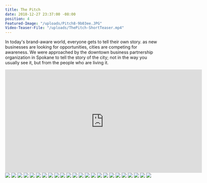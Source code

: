 ```yaml
---
title: The Pitch
date: 2018-12-27 23:37:00 -08:00
position: 4
Featured-Image: "/uploads/Pitch8-9b03ee.JPG"
Video-Teaser-File: "/uploads/ThePitch-ShortTeaser.mp4"
---
```


In today's brand-aware world, everyone gets to tell their own story. as new businesses are looking for opportunities, cities are competing for awareness. We were approached by the downtown business partnership organization in Spokane to tell the story of the city; not in the way you usually see it, but from the people who are living it. 

<iframe src="https://player.vimeo.com/video/252648997" width="640" height="337" frameborder="0" allowfullscreen></iframe>

<div class="gallery" data-columns="3">
<img src="/uploads/FactoryTown-Spokane-Pitch-VideoStills1002.png" />
<img src="/uploads/FactoryTown-Spokane-Pitch-VideoStills1001.png" />
<img src="/uploads/FactoryTown-Spokane-Pitch-VideoStills1003.png" />
<img src="/uploads/FactoryTown-Spokane-Pitch-VideoStills1004.png" />
<img src="/uploads/FactoryTown-Spokane-Pitch-VideoStills1005.png" />
<img src="/uploads/FactoryTown-Spokane-Pitch-VideoStills1007.png" />
<img src="/uploads/FactoryTown-Spokane-Pitch-VideoStills1008.png" />
<img src="/uploads/FactoryTown-Spokane-Pitch-VideoStills1009.png" />
<img src="/uploads/FactoryTown-Spokane-Pitch-VideoStills1011.png" />
<img src="/uploads/FactoryTown-Spokane-Pitch-VideoStills1012.png" />
<img src="/uploads/FactoryTown-Spokane-Pitch-VideoStills1010.png" />
<img src="/uploads/FactoryTown-Spokane-Pitch-VideoStills1013.png" />
<img src="/uploads/FactoryTown-Spokane-Pitch-VideoStills1014.png" />
<img src="/uploads/FactoryTown-Spokane-Pitch-VideoStills1015.png" />
<img src="/uploads/FactoryTown-Spokane-Pitch-VideoStills1016.png" />
<img src="/uploads/FactoryTown-Spokane-Pitch-VideoStills1017.png" />
<img src="/uploads/FactoryTown-Spokane-Pitch-VideoStills1018.png" />
<img src="/uploads/FactoryTown-Spokane-Pitch-VideoStills1019.png" />
<img src="/uploads/FactoryTown-Spokane-Pitch-VideoStills1020.png" />
<img src="/uploads/FactoryTown-Spokane-Pitch-VideoStills1022.png" />
<img src="/uploads/FactoryTown-Spokane-Pitch-VideoStills1023.png" />
<img src="/uploads/FactoryTown-Spokane-Pitch-VideoStills1025.png" />
<img src="/uploads/FactoryTown-Spokane-Pitch-VideoStills1026.png" />
<img src="/uploads/FactoryTown-Spokane-Pitch-VideoStills1027.png" />


</div>
